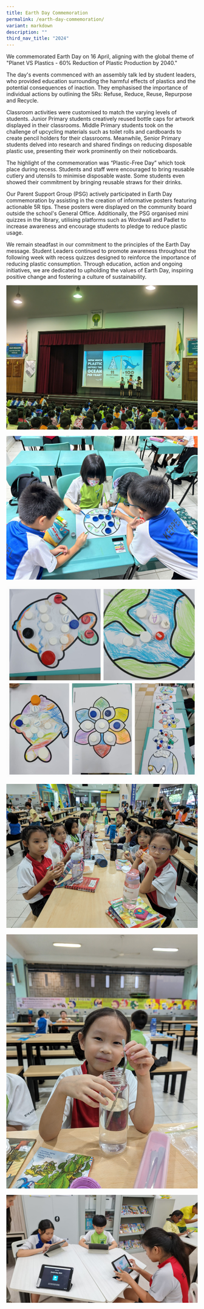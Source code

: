 ```yaml
---
title: Earth Day Commemoration
permalink: /earth-day-commemoration/
variant: markdown
description: ""
third_nav_title: "2024"
---
```

We commemorated Earth Day on 16 April, aligning with the global theme of "Planet VS Plastics - 60% Reduction of Plastic Production by 2040."

The day's events commenced with an assembly talk led by student leaders, who provided education surrounding the harmful effects of plastics and the potential consequences of inaction. They emphasised the importance of individual actions by outlining the 5Rs: Refuse, Reduce, Reuse, Repurpose and Recycle.

Classroom activities were customised to match the varying levels of students. Junior Primary students creatively reused bottle caps for artwork displayed in their classrooms. Middle Primary students took on the challenge of upcycling materials such as toilet rolls and cardboards to create pencil holders for their classrooms. Meanwhile, Senior Primary students delved into research and shared findings on reducing disposable plastic use, presenting their work prominently on their noticeboards.

The highlight of the commemoration was “Plastic-Free Day” which took place during recess. Students and staff were encouraged to bring reusable cutlery and utensils to minimise disposable waste. Some students even showed their commitment by bringing reusable straws for their drinks.

Our Parent Support Group (PSG) actively participated in Earth Day commemoration by assisting in the creation of informative posters featuring actionable 5R tips. These posters were displayed on the community board outside the school's General Office. Additionally, the PSG organised mini quizzes in the library, utilising platforms such as Wordwall and Padlet to increase awareness and encourage students to pledge to reduce plastic usage.

We remain steadfast in our commitment to the principles of the Earth Day message. Student Leaders continued to promote awareness throughout the following week with recess quizzes designed to reinforce the importance of reducing plastic consumption.
Through education, action and ongoing initiatives, we are dedicated to upholding the values of Earth Day, inspiring positive change and fostering a culture of sustainability.

![](/images/2024%20Photos/Earth%20Day/ed1.jpg)

![](/images/2024%20Photos/Earth%20Day/ed2.jpg)

![](/images/2024%20Photos/Earth%20Day/ed3.jpg)

![](/images/2024%20Photos/Earth%20Day/ed5.jpg)

![](/images/2024%20Photos/Earth%20Day/ed6.jpg)

![](/images/2024%20Photos/Earth%20Day/ed7.jpg)
